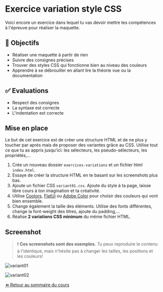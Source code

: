 # Exercice variation style CSS

Voici encore un exercice dans lequel tu vas devoir mettre tes compétences à l'épreuve pour réaliser la maquette.

## :memo: Objectifs

- Réaliser une maquette à partir de rien
- Suivre des consignes précises
- Trouver des styles CSS qui fonctionne bien au niveau des couleurs
- Apprendre à se débrouiller en allant lire la théorie vue ou la documentation

## :white_check_mark: Evaluations

- Respect des consignes
- La syntaxe est correcte
- L'indentation est correcte

## Mise en place

Le but de cet exercice est de créer une structure HTML et de ne plus y toucher par après mais de proposer des variantes grâce au CSS. Utilise tout ce que tu as appris jusqu'ici: les sélecteurs, les pseudo-sélecteurs, les propriétés,...

1. Crée un nouveau dossier `exercices-variations` et un fichier html `index.html`.
2. Essaye de créer la structure HTML en te basant sur les screenshots plus bas.
3. Ajoute un fichier CSS `variant01.css`. Ajoute du style à ta page, laisse libre cours à ton imagination et ta créativité.
4. Utilise [Coolors](https://coolors.co/), [FlatUi](https://flatuicolors.com/) ou [Adobe Color](https://color.adobe.com/fr/create/color-wheel) pour choisir des couleurs qui vont bien ensemble.
5. Change également la taille des éléments. Utilise des fonts différentes, change la font-weight des titres, ajoute du padding,...
6. Réalise **2 variations CSS minimum** du même fichier HTML.

## Screenshot

> :exclamation: **Ces screenshots sont des exemples.** Tu peux reproduire le contenu à l'identique, mais n'hésite pas à changer les tailles, les positions et les couleurs! 

![variant01](img/12/12-01.png)

![variant02](img/12/12-03.png)

[:rewind: Retour au sommaire du cours](README.md#table-des-matières)

